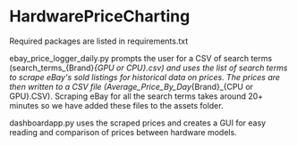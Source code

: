# HardwarePriceCharting

Required packages are listed in requirements.txt

ebay_price_logger_daily.py prompts the user for a CSV of search terms (search_terms_{Brand}_{GPU or CPU}.csv) and uses the list of search terms to scrape eBay's sold listings for historical data on prices. The prices are then written to a CSV file (Average_Price_By_Day_{Brand}_{CPU or GPU}.CSV). Scraping eBay for all the search terms takes around 20+ minutes so we have added these files to the assets folder.

dashboardapp.py uses the scraped prices and creates a GUI for easy reading and comparison of prices between hardware models. 
